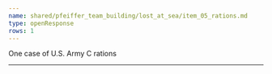 ```yaml
---
name: shared/pfeiffer_team_building/lost_at_sea/item_05_rations.md
type: openResponse
rows: 1
---
```


One case of U.S. Army C rations

---

>
